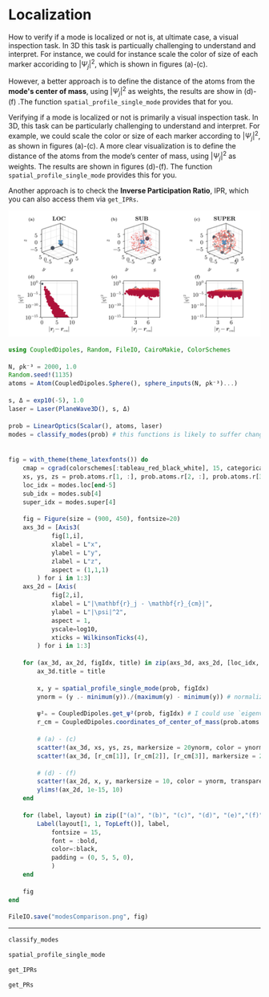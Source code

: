 # Localization

How to verify if a mode is localized or not is, at ultimate case, a visual inspection task. In 3D this task is particually challenging to understand and interpret. For instance, we could for instance scale the color of size of each marker accoriding to $|\Psi_j|^2$, which is shown in figures (a)-(c). 

However, a better approach is to define the distance of the atoms from the **mode's center of mass**, using $|\Psi_j|^2$ as weights, the results are show in (d)-(f) .The function `spatial_profile_single_mode` provides that for you.


Verifying if a mode is localized or not is primarily a visual inspection task. In 3D, this task can be particularly challenging to understand and interpret. For example, we could scale the color or size of each marker according to $|\Psi_j|^2$, as shown in figures (a)-(c). A more clear visualization is to define the distance of the atoms from the mode’s center of mass, using $|\Psi_j|^2$ as weights. The results are shown in figures (d)-(f). The function `spatial_profile_single_mode` provides this for you.

Another approach is to check the **Inverse Participation Ratio**, IPR, which you can also access them via `get_IPRs`.

![Alt text](modesComparison.png)

```julia
using CoupledDipoles, Random, FileIO, CairoMakie, ColorSchemes

N, ρk⁻³ = 2000, 1.0
Random.seed!(1135)
atoms = Atom(CoupledDipoles.Sphere(), sphere_inputs(N, ρk⁻³)...)

s, Δ = exp10(-5), 1.0
laser = Laser(PlaneWave3D(), s, Δ)

prob = LinearOptics(Scalar(), atoms, laser)
modes = classify_modes(prob) # this functions is likely to suffer changes on its classification algorithm


fig = with_theme(theme_latexfonts()) do
    cmap = cgrad(colorschemes[:tableau_red_black_white], 15, categorical = true, rev=false)
    xs, ys, zs = prob.atoms.r[1, :], prob.atoms.r[2, :], prob.atoms.r[3, :]
    loc_idx = modes.loc[end-5]
    sub_idx = modes.sub[4]
    super_idx = modes.super[4]

    fig = Figure(size = (900, 450), fontsize=20)
    axs_3d = [Axis3(
            fig[1,i],
            xlabel = L"x",
            ylabel = L"y",
            zlabel = L"z",
            aspect = (1,1,1)
        ) for i in 1:3]
    axs_2d = [Axis(
            fig[2,i],
            xlabel = L"|\mathbf{r}_j - \mathbf{r}_{cm}|",
            ylabel = L"|\psi|^2",
            aspect = 1,
            yscale=log10,
            xticks = WilkinsonTicks(4),
        ) for i in 1:3]

    for (ax_3d, ax_2d, figIdx, title) in zip(axs_3d, axs_2d, [loc_idx, sub_idx, super_idx], ["LOC","SUB","SUPER"])
        ax_3d.title = title

        x, y = spatial_profile_single_mode(prob, figIdx)
        ynorm = (y .- minimum(y))./(maximum(y) - minimum(y)) # normalization between 0 and 1 for vizualization only

        ψ²ₙ = CoupledDipoles.get_ψ²(prob, figIdx) # I could use `eigenvectors(prob)` to select the mode I want
        r_cm = CoupledDipoles.coordinates_of_center_of_mass(prob.atoms.r, ψ²ₙ )

        # (a) - (c)
        scatter!(ax_3d, xs, ys, zs, markersize = 20ynorm, color = ynorm, transparency=true, colormap=cmap )
        scatter!(ax_3d, [r_cm[1]], [r_cm[2]], [r_cm[3]], markersize = 25, color = "#5b8fbc", marker=:xcross)

        # (d) - (f)
        scatter!(ax_2d, x, y, markersize = 10, color = ynorm, transparency=false, colormap=cmap )
        ylims!(ax_2d, 1e-15, 10)
    end

    for (label, layout) in zip(["(a)", "(b)", "(c)", "(d)", "(e)","(f)"], [fig[1,1], fig[1,2], fig[1,3], fig[2,1],fig[2,2],fig[2,3]])
		Label(layout[1, 1, TopLeft()], label,
			fontsize = 15,
			font = :bold,
			color=:black,
			padding = (0, 5, 5, 0),
			)
	end

    fig
end

FileIO.save("modesComparison.png", fig)
```


---




```@docs
classify_modes
```


```@docs
spatial_profile_single_mode
```


```@docs
get_IPRs
```

```@docs
get_PRs
```
